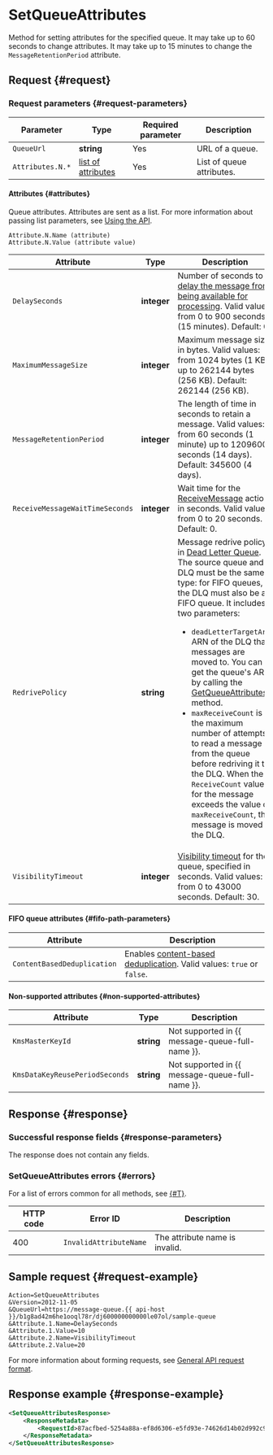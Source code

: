 # SetQueueAttributes

Method for setting attributes for the specified queue. It may take up to 60 seconds to change attributes. It may take up to 15 minutes to change the `MessageRetentionPeriod` attribute.

## Request {#request}

### Request parameters {#request-parameters}

| Parameter | Type | Required parameter | Description |
----- | ----- | ----- | -----
| `QueueUrl` | **string** | Yes | URL of a queue. |
| `Attributes.N.*` | [list of attributes](#attributes) | Yes | List of queue attributes. |

#### Attributes {#attributes}

Queue attributes. Attributes are sent as a list. For more information about passing list parameters, see [Using the API](../index.md#array-parameters).

```
Attribute.N.Name (attribute)
Attribute.N.Value (attribute value)
```

| Attribute | Type | Description |
----- | ----- | -----
| `DelaySeconds` | **integer** | Number of seconds to [delay the message from being available for processing](../../concepts/delay-queues.md#delay-queues). Valid values: from 0 to 900 seconds (15 minutes). Default: 0. |
| `MaximumMessageSize` | **integer** | Maximum message size in bytes. Valid values: from 1024 bytes (1 KB) up to 262144 bytes (256 KB). Default: 262144 (256 KB). |
| `MessageRetentionPeriod` | **integer** | The length of time in seconds to retain a message. Valid values: from 60 seconds (1 minute) up to 1209600 seconds (14 days). Default: 345600 (4 days). |
| `ReceiveMessageWaitTimeSeconds` | **integer** | Wait time for the [ReceiveMessage](../message/ReceiveMessage) action, in seconds. Valid values: from 0 to 20 seconds. Default: 0. |
| `RedrivePolicy` | **string** | Message redrive policy in [Dead Letter Queue](../../concepts/dlq.md). The source queue and DLQ must be the same type: for FIFO queues, the DLQ must also be a FIFO queue. It includes two parameters: <ul><li>`deadLetterTargetArn`: ARN of the DLQ that messages are moved to. You can get the queue's ARN by calling the [GetQueueAttributes](GetQueueAttributes.md) method.</li><li>`maxReceiveCount` is the maximum number of attempts to read a message from the queue before redriving it to the DLQ. When the `ReceiveCount` value for the message exceeds the value of `maxReceiveCount`, the message is moved to the DLQ.</li></ul> |
| `VisibilityTimeout` | **integer** | [Visibility timeout](../../concepts/visibility-timeout.md) for the queue, specified in seconds. Valid values: from 0 to 43000 seconds. Default: 30. |

#### FIFO queue attributes {#fifo-path-parameters}

| Attribute | Description |
----- | -----
| `ContentBasedDeduplication` | Enables [content-based deduplication](../../concepts/deduplication.md#content-based-deduplication). Valid values: `true` or `false`. |

#### Non-supported attributes {#non-supported-attributes}

| Attribute | Type | Description |
----- | ----- | -----
| `KmsMasterKeyId` | **string** | Not supported in {{ message-queue-full-name }}. |
| `KmsDataKeyReusePeriodSeconds` | **string** | Not supported in {{ message-queue-full-name }}. |

## Response {#response}

### Successful response fields {#response-parameters}

The response does not contain any fields.

### SetQueueAttributes errors {#errors}

For a list of errors common for all methods, see [{#T}](../common-errors.md).

| HTTP code | Error ID | Description |
----- | ----- | -----
| 400 | `InvalidAttributeName` | The attribute name is invalid. |

## Sample request {#request-example}

```
Action=SetQueueAttributes
&Version=2012-11-05
&QueueUrl=https://message-queue.{{ api-host }}/b1g8ad42m6he1ooql78r/dj600000000000le07ol/sample-queue
&Attribute.1.Name=DelaySeconds
&Attribute.1.Value=10
&Attribute.2.Name=VisibilityTimeout
&Attribute.2.Value=20
```

For more information about forming requests, see [General API request format](../index.md#api-request).

## Response example {#response-example}

```xml
<SetQueueAttributesResponse>
    <ResponseMetadata>
        <RequestId>87acfbed-5254a88a-ef8d6306-e5fd93e-74626d14b02d992c99e5fa1b97c0ac82</RequestId>
    </ResponseMetadata>
</SetQueueAttributesResponse>
```
